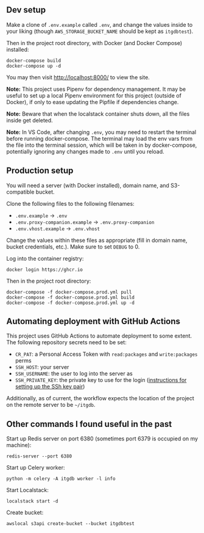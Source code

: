 ## Dev setup

Make a clone of `.env.example` called `.env`, and change the values inside to
your liking (though `AWS_STORAGE_BUCKET_NAME` should be kept as `itgdbtest`).

Then in the project root directory, with Docker (and Docker Compose) installed:

```shell
docker-compose build
docker-compose up -d
```

You may then visit [http://localhost:8000/](http://localhost:8000/) to view
the site.

**Note:** This project uses Pipenv for dependency management. It may be useful
to set up a local Pipenv environment for this project (outside of Docker), if 
only to ease updating the Pipfile if dependencies change.

**Note:** Beware that when the localstack container shuts down, all the files
inside get deleted.

**Note:** In VS Code, after changing `.env`, you may need to restart the
terminal before running docker-compose. The terminal may load the env vars 
from the file into the terminal session, which will be taken in by
docker-compose, potentially ignoring any changes made to `.env` until you 
reload.

## Production setup

You will need a server (with Docker installed), domain name, and S3-compatible
bucket.

Clone the following files to the following filenames:

- `.env.example` → `.env`
- `.env.proxy-companion.example` → `.env.proxy-companion`
- `.env.vhost.example` → `.env.vhost`

Change the values within these files as appropriate (fill in domain name,
bucket credentials, etc.). Make sure to set `DEBUG` to 0.

Log into the container registry:
```shell
docker login https://ghcr.io
```

Then in the project root directory:

```shell
docker-compose -f docker-compose.prod.yml pull
docker-compose -f docker-compose.prod.yml build
docker-compose -f docker-compose.prod.yml up -d
```

## Automating deployment with GitHub Actions

This project uses GitHub Actions to automate deployment to some extent.
The following repository secrets need to be set:

- `CR_PAT`: a Personal Access Token with `read:packages` and `write:packages` perms
- `SSH_HOST`: your server
- `SSH_USERNAME`: the user to log into the server as
- `SSH_PRIVATE_KEY`: the private key to use for the login ([instructions for setting up the SSh key pair](https://github.com/appleboy/ssh-action?tab=readme-ov-file#setting-up-a-ssh-key))

Additionally, as of current, the workflow expects the location of the project
on the remote server to be `~/itgdb`.

## Other commands I found useful in the past

Start up Redis server on port 6380 (sometimes port 6379 is occupied on my
machine):

```shell
redis-server --port 6380
```

Start up Celery worker:

```shell
python -m celery -A itgdb worker -l info
```

Start Localstack:
```shell
localstack start -d
```

Create bucket:
```shell
awslocal s3api create-bucket --bucket itgdbtest
```